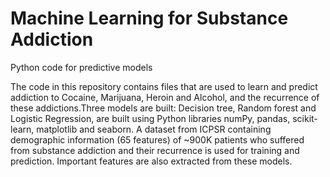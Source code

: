 # Machine Learning for Substance Addiction
Python code for predictive models

The code in this repository contains files that are used to learn and predict addiction to Cocaine, Marijuana, Heroin and Alcohol, and the recurrence of these addictions.Three models are built: Decision tree, Random forest and Logistic Regression, are built using Python libraries numPy, pandas, scikit-learn, matplotlib and seaborn. A dataset from ICPSR containing demographic information (65 features) of ~900K patients who suffered from substance addiction and their recurrence is used for training and prediction. Important features are also extracted from these models.
